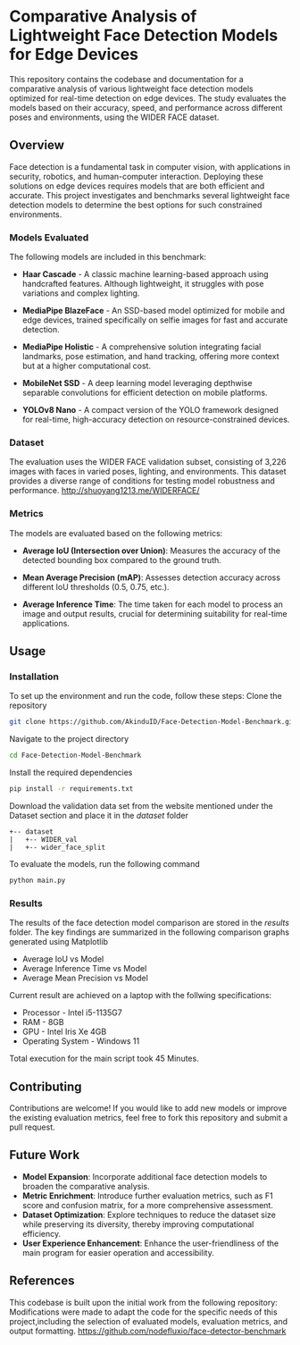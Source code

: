 # Comparative Analysis of Lightweight Face Detection Models for Edge Devices

This repository contains the codebase and documentation for a comparative analysis of various lightweight face detection models optimized for real-time detection on edge devices. The study evaluates the models based on their accuracy, speed, and performance across different poses and environments, using the WIDER FACE dataset.

## Overview
Face detection is a fundamental task in computer vision, with applications in security, robotics, and human-computer interaction. Deploying these solutions on edge devices requires models that are both efficient and accurate. This project investigates and benchmarks several lightweight face detection models to determine the best options for such constrained environments.

### Models Evaluated
The following models are included in this benchmark:

* __Haar Cascade__ - A classic machine learning-based approach using handcrafted features. Although lightweight, it struggles with pose variations and complex lighting.

* __MediaPipe BlazeFace__ - An SSD-based model optimized for mobile and edge devices, trained specifically on selfie images for fast and accurate detection.

* __MediaPipe Holistic__ - A comprehensive solution integrating facial landmarks, pose estimation, and hand tracking, offering more context but at a higher computational cost.

* __MobileNet SSD__ - A deep learning model leveraging depthwise separable convolutions for efficient detection on mobile platforms.

* __YOLOv8 Nano__ - A compact version of the YOLO framework designed for real-time, high-accuracy detection on resource-constrained devices.

### Dataset
The evaluation uses the WIDER FACE validation subset, consisting of 3,226 images with faces in varied poses, lighting, and environments. This dataset provides a diverse range of conditions for testing model robustness and performance.
http://shuoyang1213.me/WIDERFACE/

### Metrics
The models are evaluated based on the following metrics:

* __Average IoU (Intersection over Union)__: Measures the accuracy of the detected bounding box compared to the ground truth.

* __Mean Average Precision (mAP)__: Assesses detection accuracy across different IoU thresholds (0.5, 0.75, etc.).

* __Average Inference Time__: The time taken for each model to process an image and output results, crucial for determining suitability for real-time applications.

## Usage
### Installation
To set up the environment and run the code, follow these steps:
Clone the repository
```bash
git clone https://github.com/AkinduID/Face-Detection-Model-Benchmark.git
```
Navigate to the project directory
```bash
cd Face-Detection-Model-Benchmark
```
Install the required dependencies
```bash
pip install -r requirements.txt
```
Download the validation data set from the website mentioned under the Dataset section and place it in the *dataset* folder
```
+-- dataset
|   +-- WIDER_val
|   +-- wider_face_split
```

To evaluate the models, run the following command
```bash
python main.py
```
### Results
The results of the face detection model comparison are stored in the *results* folder. The key findings are summarized in the following comparison graphs generated using Matplotlib
* Average IoU vs Model
* Average Inference Time vs Model
* Average Mean Precision vs Model

Current result are achieved on a laptop with the follwing specifications:
* Processor - Intel i5-1135G7
* RAM - 8GB
* GPU - Intel Iris Xe 4GB
* Operating System - Windows 11

Total execution for the main script took 45 Minutes.

## Contributing
Contributions are welcome! If you would like to add new models or improve the existing evaluation metrics, feel free to fork this repository and submit a pull request.

## Future Work
* __Model Expansion__: Incorporate additional face detection models to broaden the comparative analysis.
* __Metric Enrichment__: Introduce further evaluation metrics, such as F1 score and confusion matrix, for a more comprehensive assessment.
* __Dataset Optimization__: Explore techniques to reduce the dataset size while preserving its diversity, thereby improving computational efficiency.
* __User Experience Enhancement__: Enhance the user-friendliness of the main program for easier operation and accessibility.

## References
This codebase is built upon the initial work from the following repository:
Modifications were made to adapt the code for the specific needs of this project,including the selection of evaluated models, evaluation metrics, and output formatting.
https://github.com/nodefluxio/face-detector-benchmark